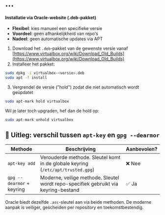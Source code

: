 # ...

#### Installatie via Oracle-website (.deb-pakket)

- **Flexibel**: kies manueel een specifieke versie  
- **Voordeel**: geen afhankelijkheid van repo's  
- **Nadeel**: geen automatische updates via APT

1. Download het `.deb`-pakket van de gewenste versie vanaf [https://www.virtualbox.org/wiki/Download_Old_Builds](https://www.virtualbox.org/wiki/Download_Old_Builds)
2. Installeer het pakket:

```bash
sudo dpkg -i virtualbox-<versie>.deb
sudo apt -f install
```

3. Vergrendel de versie ("hold") zodat die niet automatisch wordt geüpdatet

```bash
sudo apt-mark hold virtualbox
```

Wil je later toch upgraden, hef dan de hold op:
```bash
sudo apt-mark unhold virtualbox
```


## 🔐 Uitleg: verschil tussen `apt-key` en `gpg --dearmor`

| Methode                   | Beschrijving                                                                 | Aanbevolen? |
|---------------------------|------------------------------------------------------------------------------|-------------|
| `apt-key add`             | Verouderde methode. Sleutel komt in de globale keyring (`/etc/apt/trusted.gpg`) | ❌ Nee      |
| `gpg --dearmor` + keyring | Moderne, veilige methode. Sleutel wordt repo-specifiek gebruikt via keyring-bestand | ✅ Ja       |

Oracle biedt dezelfde `.asc`-sleutel aan via beide methoden. De moderne aanpak is veiliger, gescheiden per repository en toekomstbestendig.

